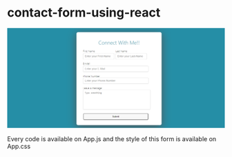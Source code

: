 # contact-form-using-react

![](/Screenshot%20(13).png)


Every code is available on App.js and the style of this form is available on App.css

